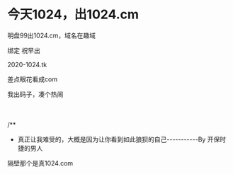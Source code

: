 # 今天1024，出1024.cm


明盘99出1024.cm，域名在趣域

绑定 祝早出&nbsp;&nbsp;

2020-1024.tk<img src="static/image/smiley/default/lol.gif" smilieid="12" border="0" alt="" />

差点眼花看成com<img id="aimg_arrtp" onclick="zoom(this, this.src, 0, 0, 0)" class="zoom" src="https://cdn.jsdelivr.net/gh/hishis/forum-master/public/images/patch.gif" onmouseover="img_onmouseoverfunc(this)" onload="thumbImg(this)" border="0" alt="" />

我出码子，凑个热闹<br />
<br />
<br />
<br />
/**<br />
 * 真正让我难受的，大概是因为让你看到如此狼狈的自己-----------By 开保时捷的男人

隔壁那个是真1024.com
